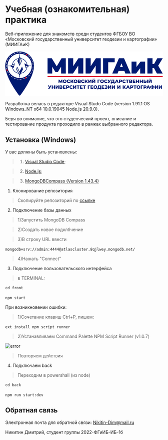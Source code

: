 # Учебная (ознакомительная) практика
Веб-приложение для знакомств среди студентов 
ФГБОУ ВО «Московский государственный университет геодезии и картографии» (МИИГАиК)

![Logotype](./Practices/docs/ru/readmeextra/logo.png)

Разработка велась в редакторе Visual Studo Code (version 1.91.1 OS Windows_NT x64 10.0.19045 Node.js 20.9.0).

Беря во внимание, что это студенческий проект, описание и тестирование продукта проходило в рамках выбранного редактора. 

## Установка (Windows) 

У вас должны быть установлены: 

> 1) [Visual Studio Code](https://code.visualstudio.com/Download);

> 2) [Node.js](https://nodejs.org/en/download/package-manager?ref=molify.net); 

> 3) [MongoDBCompass (Version 1.43.4)](https://www.mongodb.com/) 

1. Клонирование репозитория

> Скопируйте репозиторий по [ссылке](https://github.com/Nikitin-Dmitry/summer_practice_MIIGAiK_2023/tree/main/Practices) 

2. Подключение базы данных

> 1)Запустить MongoDB Compass

> 2)Создать новое подклбчение
  
> 3)В строку URL ввести

``` mongodb+srv://admin:4444@atlascluster.8qjlwey.mongodb.net/ ```

> 4)Нажать "Connect"

3. Подключение пользовательского интерфейса 

> в TERMINAL:

```
cd front

npm start
```

  При возникновении ошибки:

>  1)Сочетание клавиш Ctrl+P, пишем:

```ext install npm script runner```

>  2)Устанавливаем Command Palette NPM Script Runner (v1.0.7)

![error](./Practices/docs/ru/readmeextra/npm.png)

> Повторяем действия

4. Подключаем back

> Переходим в powershall (из node)

```
cd back

npm run start:dev
```

## Обратная связь

Электронная почта для обратной связи: Nikitin-Dim@mail.ru

Никитин Дмитрий, студент группы 2022-ФГиИБ-ИБ-1б
